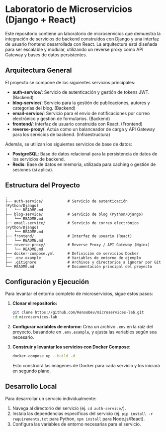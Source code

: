 # Laboratorio de Microservicios (Django + React)
Este repositorio contiene un laboratorio de microservicios que demuestra la integración de servicios de backend construidos con Django y una interfaz de usuario frontend desarrollada con React. La arquitectura está diseñada para ser escalable y modular, utilizando un reverse proxy como API Gateway y bases de datos persistentes.

## Arquitectura General

El proyecto se compone de los siguientes servicios principales:

-   **auth-service/**: Servicio de autenticación y gestión de tokens JWT. (Backend)
-   **blog-service/**: Servicio para la gestión de publicaciones, autores y categorías del blog. (Backend)
-   **email-service/**: Servicio para el envío de notificaciones por correo electrónico y gestión de formularios. (Backend)
-   **frontend/**: Interfaz de usuario construida con React. (Frontend)
-   **reverse-proxy/**: Actúa como un balanceador de carga y API Gateway para los servicios de backend. (Infraestructura)

Además, se utilizan los siguientes servicios de base de datos:

-   **PostgreSQL**: Base de datos relacional para la persistencia de datos de los servicios de backend.
-   **Redis**: Base de datos en memoria, utilizada para caching o gestión de sesiones (si aplica).

## Estructura del Proyecto

```
.
├── auth-service/           # Servicio de autenticación (Python/Django)
│   └── README.md
├── blog-service/           # Servicio de blog (Python/Django)
│   └── README.md
├── email-service/          # Servicio de correo electrónico (Python/Django)
│   └── README.md
├── frontend/               # Interfaz de usuario (React)
│   └── README.md
├── reverse-proxy/          # Reverse Proxy / API Gateway (Nginx)
│   └── README.md
├── docker-compose.yml      # Definición de servicios Docker
├── .env.example            # Variables de entorno de ejemplo
├── .gitignore              # Archivos y directorios a ignorar por Git
└── README.md               # Documentación principal del proyecto
```

## Configuración y Ejecución

Para levantar el entorno completo de microservicios, sigue estos pasos:

1.  **Clonar el repositorio:**
    ```bash
    git clone https://github.com/RensoDev/microservices-lab.git
    cd microservices-lab
    ```

2.  **Configurar variables de entorno:**
    Crea un archivo `.env` en la raíz del proyecto, basándote en `.env.example`, y ajusta las variables según sea necesario.

3.  **Construir y levantar los servicios con Docker Compose:**
    ```bash
    docker-compose up --build -d
    ```
    Esto construirá las imágenes de Docker para cada servicio y los iniciará en segundo plano.

## Desarrollo Local

Para desarrollar un servicio individualmente:

1.  Navega al directorio del servicio (ej. `cd auth-service/`).
2.  Instala las dependencias específicas del servicio (ej. `pip install -r requirements.txt` para Python, `npm install` para Node.js/React).
3.  Configura las variables de entorno necesarias para el servicio.
